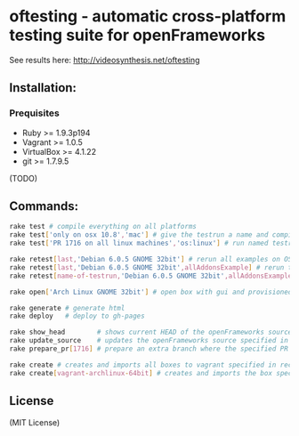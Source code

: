 # oftesting - automatic cross-platform testing suite for openFrameworks

See results here: http://videosynthesis.net/oftesting

## Installation:

### Prequisites

* Ruby >= 1.9.3p194
* Vagrant >= 1.0.5
* VirtualBox >= 4.1.22
* git >= 1.7.9.5

(TODO)

## Commands:

``` bash
rake test # compile everything on all platforms
rake test['only on osx 10.8','mac'] # give the testrun a name and compile everything only on boxes with 'mac' in the name
rake test['PR 1716 on all linux machines','os:linux'] # run named testrun on all linux machines

rake retest[last,'Debian 6.0.5 GNOME 32bit'] # rerun all examples on OSX and update the last test
rake retest[last,'Debian 6.0.5 GNOME 32bit',allAddonsExample] # rerun the allAddonsExample on OSX and update the last test
rake retest[name-of-testrun,'Debian 6.0.5 GNOME 32bit',allAddonsExample] # rerun the allAddonsExample on OSX and update the test with the name 'name-of-testrun'

rake open['Arch Linux GNOME 32bit'] # open box with gui and provisioned OF for inspection

rake generate # generate html
rake deploy   # deploy to gh-pages

rake show_head        # shows current HEAD of the openFrameworks source
rake update_source    # updates the openFrameworks source specified in config.yml
rake prepare_pr[1716] # prepare an extra branch where the specified PR is merged

rake create # creates and imports all boxes to vagrant specified in recipes
rake create[vagrant-archlinux-64bit] # creates and imports the box specified to vagrant
```

## License

(MIT License)
